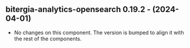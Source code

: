   ## bitergia-analytics-opensearch 0.19.2 - (2024-04-01)
  
  * No changes on this component. The version is bumped to align it
    with the rest of the components.

